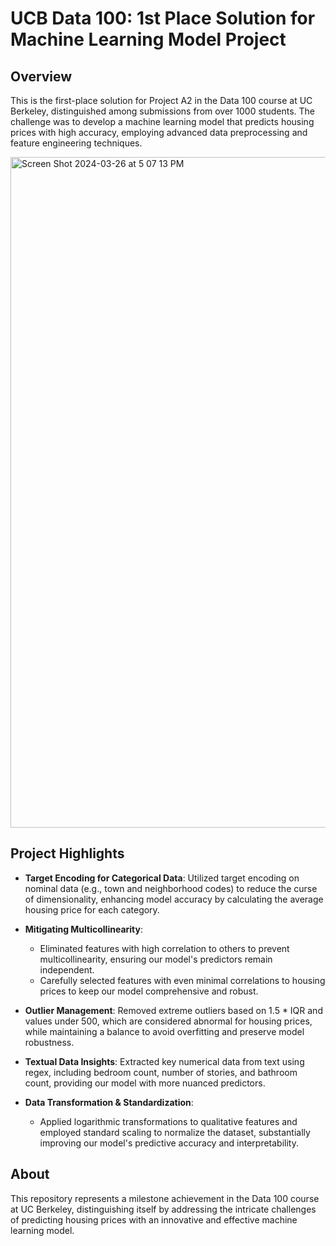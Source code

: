 # UCB Data 100: 1st Place Solution for Machine Learning Model Project

## Overview

This is the first-place solution for Project A2 in the Data 100 course at UC Berkeley, distinguished among submissions from over 1000 students. The challenge was to develop a machine learning model that predicts housing prices with high accuracy, employing advanced data preprocessing and feature engineering techniques.

<img width="1073" alt="Screen Shot 2024-03-26 at 5 07 13 PM" src="https://github.com/ayumu0622/UCBData100-1stSolutionMLModel/assets/67722808/abdfe55e-c0a1-4136-a021-081d1cc6939b">


## Project Highlights

- **Target Encoding for Categorical Data**: Utilized target encoding on nominal data (e.g., town and neighborhood codes) to reduce the curse of dimensionality, enhancing model accuracy by calculating the average housing price for each category.

- **Mitigating Multicollinearity**:
  - Eliminated features with high correlation to others to prevent multicollinearity, ensuring our model's predictors remain independent.
  - Carefully selected features with even minimal correlations to housing prices to keep our model comprehensive and robust.

- **Outlier Management**: Removed extreme outliers based on 1.5 * IQR and values under 500, which are considered abnormal for housing prices, while maintaining a balance to avoid overfitting and preserve model robustness.

- **Textual Data Insights**: Extracted key numerical data from text using regex, including bedroom count, number of stories, and bathroom count, providing our model with more nuanced predictors.

- **Data Transformation & Standardization**: 
  - Applied logarithmic transformations to qualitative features and employed standard scaling to normalize the dataset, substantially improving our model's predictive accuracy and interpretability.

## About

This repository represents a milestone achievement in the Data 100 course at UC Berkeley, distinguishing itself by addressing the intricate challenges of predicting housing prices with an innovative and effective machine learning model.
